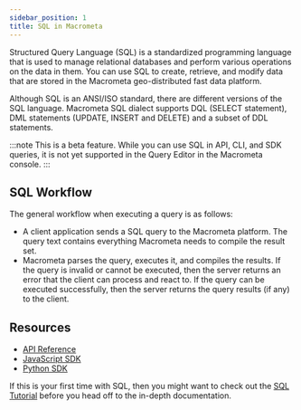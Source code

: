 ```yaml
---
sidebar_position: 1
title: SQL in Macrometa
---
```


Structured Query Language (SQL) is a standardized programming language that is used to manage relational databases and perform various operations on the data in them. You can use SQL to create, retrieve, and modify data that are stored in the Macrometa geo-distributed fast data platform.

Although SQL is an ANSI/ISO standard, there are different versions of the SQL language. Macrometa SQL dialect supports DQL (SELECT statement), DML statements (UPDATE, INSERT and DELETE) and a subset of DDL statements.

:::note
This is a beta feature. While you can use SQL in API, CLI, and SDK queries, it is not yet supported in the Query Editor in the Macrometa console.
:::

## SQL Workflow

The general workflow when executing a query is as follows:

- A client application sends a SQL query to the Macrometa platform. The query text contains everything Macrometa needs to compile the result set.
- Macrometa parses the query, executes it, and compiles the results. If the query is invalid or cannot be executed, then the server returns an error that the client can process and react to. If the query can be executed successfully, then the server returns the query results (if any) to the client.

## Resources

- [API Reference](https://www.macrometa.com/docs/api#/operations/createSqlQueryCursor)
- [JavaScript SDK](https://github.com/Macrometacorp/jsC8)
- [Python SDK](https://github.com/Macrometacorp/pyC8)

If this is your first time with SQL, then you might want to check out the [SQL Tutorial](tutorial/index.md) before you head off to the in-depth documentation.
